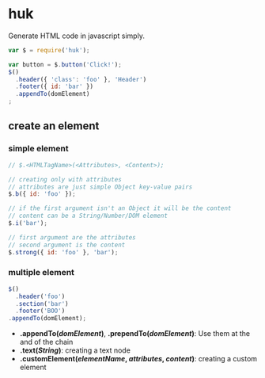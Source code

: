 # huk
Generate HTML code in javascript simply.

``` js
var $ = require('huk');

var button = $.button('Click!');
$()
  .header({ 'class': 'foo' }, 'Header')
  .footer({ id: 'bar' })
  .appendTo(domElement)
;
```

## create an element
### simple element
``` js
// $.<HTMLTagName>(<Attributes>, <Content>);

// creating only with attributes
// attributes are just simple Object key-value pairs
$.b({ id: 'foo' });

// if the first argument isn't an Object it will be the content
// content can be a String/Number/DOM element
$.i('bar');

// first argument are the attributes
// second argument is the content
$.strong({ id: 'foo' }, 'bar');
```
### multiple element
``` js
$()
  .header('foo')
  .section('bar')
  .footer('BOO')
.appendTo(domElement);
```

* __.appendTo(_domElement_)__, __.prependTo(_domElement_)__: Use them at the and of the chain
* __.text(_String_)__: creating a text node
* __.customElement(_elementName_, _attributes_, _content_)__: creating a custom element